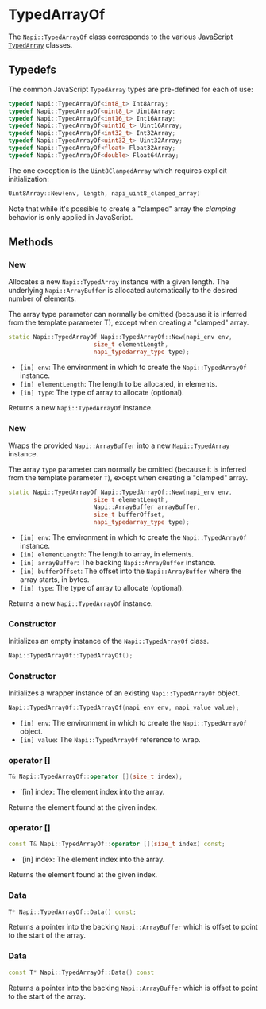 # TypedArrayOf

The `Napi::TypedArrayOf` class corresponds to the various
[JavaScript `TypedArray`](https://developer.mozilla.org/en-US/docs/Web/JavaScript/Reference/Global_Objects/TypedArray)
classes.

## Typedefs

The common JavaScript `TypedArray` types are pre-defined for each of use:

```cpp
typedef Napi::TypedArrayOf<int8_t> Int8Array;
typedef Napi::TypedArrayOf<uint8_t> Uint8Array;
typedef Napi::TypedArrayOf<int16_t> Int16Array;
typedef Napi::TypedArrayOf<uint16_t> Uint16Array;
typedef Napi::TypedArrayOf<int32_t> Int32Array;
typedef Napi::TypedArrayOf<uint32_t> Uint32Array;
typedef Napi::TypedArrayOf<float> Float32Array;
typedef Napi::TypedArrayOf<double> Float64Array;
```

The one exception is the `Uint8ClampedArray` which requires explicit
initialization:

```cpp
Uint8Array::New(env, length, napi_uint8_clamped_array)
```

Note that while it's possible to create a "clamped" array the _clamping_
behavior is only applied in JavaScript.

## Methods

### New

Allocates a new `Napi::TypedArray` instance with a given length. The underlying
`Napi::ArrayBuffer` is allocated automatically to the desired number of elements.

The array type parameter can normally be omitted (because it is inferred from
the template parameter T), except when creating a "clamped" array.

```cpp
static Napi::TypedArrayOf Napi::TypedArrayOf::New(napi_env env,
                        size_t elementLength,
                        napi_typedarray_type type);
```

- `[in] env`: The environment in which to create the `Napi::TypedArrayOf` instance.
- `[in] elementLength`: The length to be allocated, in elements.
- `[in] type`: The type of array to allocate (optional).

Returns a new `Napi::TypedArrayOf` instance.

### New

Wraps the provided `Napi::ArrayBuffer` into a new `Napi::TypedArray` instance.

The array `type` parameter can normally be omitted (because it is inferred from
the template parameter `T`), except when creating a "clamped" array.

```cpp
static Napi::TypedArrayOf Napi::TypedArrayOf::New(napi_env env,
                        size_t elementLength,
                        Napi::ArrayBuffer arrayBuffer,
                        size_t bufferOffset,
                        napi_typedarray_type type);
```

- `[in] env`: The environment in which to create the `Napi::TypedArrayOf` instance.
- `[in] elementLength`: The length to array, in elements.
- `[in] arrayBuffer`: The backing `Napi::ArrayBuffer` instance.
- `[in] bufferOffset`: The offset into the `Napi::ArrayBuffer` where the array starts,
                       in bytes.
- `[in] type`: The type of array to allocate (optional).

Returns a new `Napi::TypedArrayOf` instance.

### Constructor

Initializes an empty instance of the `Napi::TypedArrayOf` class.

```cpp
Napi::TypedArrayOf::TypedArrayOf();
```

### Constructor

Initializes a wrapper instance of an existing `Napi::TypedArrayOf` object.

```cpp
Napi::TypedArrayOf::TypedArrayOf(napi_env env, napi_value value);
```

- `[in] env`: The environment in which to create the `Napi::TypedArrayOf` object.
- `[in] value`: The `Napi::TypedArrayOf` reference to wrap.

### operator []

```cpp
T& Napi::TypedArrayOf::operator [](size_t index);
```

- `[in] index: The element index into the array.

Returns the element found at the given index.

### operator []

```cpp
const T& Napi::TypedArrayOf::operator [](size_t index) const;
```

- `[in] index: The element index into the array.

Returns the element found at the given index.

### Data

```cpp
T* Napi::TypedArrayOf::Data() const;
```

Returns a pointer into the backing `Napi::ArrayBuffer` which is offset to point to the
start of the array.

### Data

```cpp
const T* Napi::TypedArrayOf::Data() const
```

Returns a pointer into the backing `Napi::ArrayBuffer` which is offset to point to the
start of the array.
